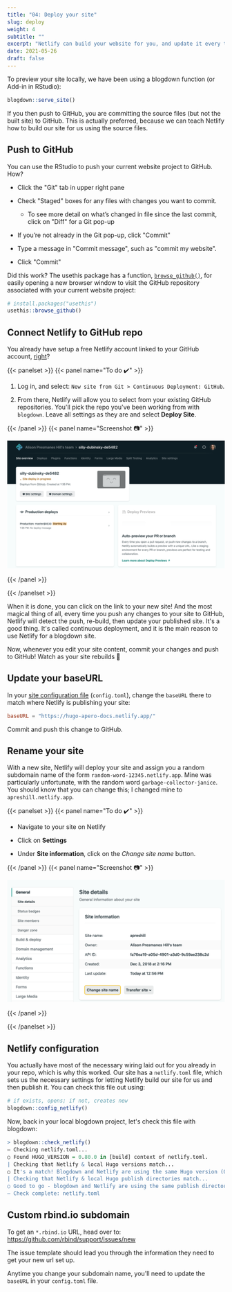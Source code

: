 ```yaml
---
title: "04: Deploy your site"
slug: deploy
weight: 4
subtitle: ""
excerpt: "Netlify can build your website for you, and update it every time you push to GitHub :rocket: It's called continuous deployment, and it is a beautiful thing."
date: 2021-05-26
draft: false
---
```


To preview your site locally, we have been using a blogdown function (or Add-in in RStudio):

```r
blogdown::serve_site()
```

If you then push to GitHub, you are committing the source files (but not the built site) to GitHub. This is actually preferred, because we can teach Netlify how to build our site for us using the source files. 

## Push to GitHub

You can use the RStudio to push your current website project to GitHub. How?

+ Click the "Git" tab in upper right pane

+ Check "Staged" boxes for any files with changes you want to commit.

    + To see more detail on what’s changed in file since the last commit, click on "Diff" for a Git pop-up

+ If you’re not already in the Git pop-up, click "Commit"

+ Type a message in "Commit message", such as "commit my website".

+ Click "Commit"

Did this work? The usethis package has a function, [`browse_github()`](https://usethis.r-lib.org/reference/browse-this.html), for easily opening a new browser window to visit the GitHub repository associated with your current website project:

```r
# install.packages("usethis")
usethis::browse_github()
```

## Connect Netlify to GitHub repo

You already have setup a free Netlify account linked to your GitHub account, [right](../setup/#sign-up-for-netlify)?

{{< panelset >}}
{{< panel name="To do :heavy_check_mark:" >}}

1. Log in, and select: 
    `New site from Git > Continuous Deployment: GitHub`.

1. From there, Netlify will allow you to select from your existing GitHub repositories. You'll pick the repo you've been working from with `blogdown`. Leave all settings as they are and select **Deploy Site**.

{{< /panel >}}
{{< panel name="Screenshot :camera:" >}}

![](new_netlify.png)

{{< /panel >}}

{{< /panelset >}}


When it is done, you can click on the link to your new site! And the most magical thing of all, every time you push any changes to your site to GitHub, Netlify will detect the push, re-build, then update your published site. It's a good thing. It's called continuous deployment, and it is the main reason to use Netlify for a blogdown site.

Now, whenever you edit your site content, commit your changes and push to GitHub! Watch as your site rebuilds :tada:

## Update your baseURL

In your [site configuration file](../03-site-config) (`config.toml`), change the `baseURL` there to match where Netlify is publishing your site:

```toml
baseURL = "https://hugo-apero-docs.netlify.app/"
```

Commit and push this change to GitHub.

## Rename your site

With a new site, Netlify will deploy your site and assign you a random subdomain name of the form `random-word-12345.netlify.app`. Mine was particularly unfortunate, with the random word `garbage-collector-janice`. You should know that you can change this; I changed mine to `apreshill.netlify.app`. 

{{< panelset >}}
{{< panel name="To do :heavy_check_mark:" >}}

+ Navigate to your site on Netlify

+ Click on **Settings**

+ Under **Site information**, click on the *Change site name* button.

{{< /panel >}}
{{< panel name="Screenshot :camera:" >}}

![](netlify-site-name.png)

{{< /panel >}}

{{< /panelset >}}


## Netlify configuration

You actually have most of the necessary wiring laid out for you already in your repo, which is why this worked. Our site has a `netlify.toml` file, which sets us the necessary settings for letting Netlify build our site for us and then publish it. You can check this file out using:

```r
# if exists, opens; if not, creates new
blogdown::config_netlify()
```

Now, back in your local blogdown project, let's check this file with blogdown:

```r
> blogdown::check_netlify()
― Checking netlify.toml...
○ Found HUGO_VERSION = 0.80.0 in [build] context of netlify.toml.
| Checking that Netlify & local Hugo versions match...
○ It's a match! Blogdown and Netlify are using the same Hugo version (0.80.0).
| Checking that Netlify & local Hugo publish directories match...
○ Good to go - blogdown and Netlify are using the same publish directory: public
― Check complete: netlify.toml
```


## Custom rbind.io subdomain

To get an `*.rbind.io` URL, head over to: https://github.com/rbind/support/issues/new

The issue template should lead you through the information they need to get your new url set up.

Anytime you change your subdomain name, you'll need to update the `baseURL` in your `config.toml` file.